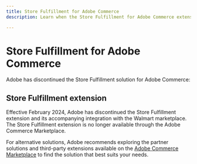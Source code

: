 ```yaml
---
title: Store Fulfillment for Adobe Commerce
description: Learn when the Store Fulfillment for Adobe Commerce extensions reached end-of-life.

---
```


# Store Fulfillment for Adobe Commerce

Adobe has discontinued the Store Fulfillment solution for Adobe Commerce:

## Store Fulfillment extension

Effective February 2024, Adobe has discontinued the Store Fulfillment extension and its accompanying integration with the Walmart marketplace. The Store Fulfillment extension is no longer available through the Adobe Commerce Marketplace.

For alternative solutions, Adobe recommends exploring the partner solutions and third-party extensions available on the [Adobe Commerce Marketplace](https://commercemarketplace.adobe.com/) to find the solution that best suits your needs.

